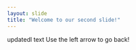 ```yaml
---
layout: slide
title: "Welcome to our second slide!"
---
```

updatedl text
Use the left arrow to go back!
